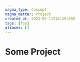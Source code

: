 ```yaml
---
magma_type: Concept
magma_matter: Project
created_at: 2023-07-11T14:25:00Z
tags: [foo]
aliases: []
---
```

# Some Project

